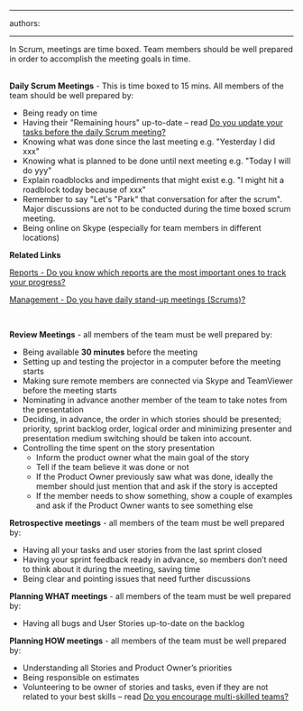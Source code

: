 

---
authors:

---




<span class='intro'> In Scrum, meetings are time boxed. Team members should be well prepared in order to&#160;accomplish the meeting goals in time.&#160;<br><br> </span>

<p><strong>Daily Scrum Meetings</strong> - This is time boxed to 15 mins. All members of the team&#160;should be well prepared by&#58;</p>
<ul><li>Being&#160;ready on&#160;time </li>
<li>Having their &quot;Remaining hours&quot; up-to-date – read <a href="/Management/RulesToBetterScrumUsingTFS/Pages/UpdateTasks.aspx" shape="rect">Do you update your tasks before the daily Scrum meeting?</a> </li>
<li>Knowing what was done since the last meeting e.g. &quot;Yesterday I did xxx&quot;</li>
<li>Knowing what is planned to be done until next meeting e.g.&#160;&quot;Today I will do&#160;yyy&quot;&#160;</li>
<li>Explain roadblocks and impediments that might exist e.g. &quot;I might hit a roadblock today because of xxx&quot;</li>
<li>Remember to say &quot;Let's &quot;Park&quot; that conversation for after the scrum&quot;. Major discussions are not to be conducted during the time boxed scrum meeting.</li>
<li>Being online on Skype (especially for team members in different locations)</li></ul>
<p><strong>Related Links</strong></p>
<p><a href="/Management/RulesToBetterScrumUsingTFS/Pages/TrackProgress.aspx">Reports - Do you know which reports are the most important ones to track your progress? </a></p>
<p><a href="/Management/RulesToSuccessfulProjects/Pages/DailyStandUpScrum.aspx">Management - Do you have daily stand-up meetings (Scrums)? </a></p>
<p>&#160;</p>
<p><strong>Review Meetings</strong> - all members of the team must be well prepared by&#58;</p>
<ul><li>Being available <strong>30 minutes</strong> before the meeting </li>
<li>Setting up and testing the projector in a computer before the meeting starts </li>
<li>Making sure remote members are connected via Skype and TeamViewer before the meeting starts </li>
<li>Nominating in advance another member of the team to take notes from the presentation </li>
<li>Deciding, in advance, the order in which stories should be presented; priority, sprint backlog order, logical order and minimizing presenter and presentation medium switching should be taken into account. </li>
<li>Controlling the time spent on the story presentation <ul><li>Inform the product owner what the main goal of the story </li>
<li>Tell if the team believe it was done or not </li>
<li>If the Product Owner previously saw what was done, ideally the member should just mention that and ask if the story is accepted </li>
<li>If the member needs to show something, show a couple of examples and ask if the Product Owner wants to see something else </li></ul></li></ul>
<p><strong>Retrospective meetings</strong> - all members of the team must be well prepared by&#58;</p>
<ul><li>Having all your tasks and user stories from the last sprint closed </li>
<li>Having your sprint feedback ready in advance, so members don’t need to think about it during the meeting, saving time </li>
<li>Being clear and pointing issues that need further discussions </li></ul>
<p><strong>Planning WHAT meetings</strong> - all members of the team must be well prepared by&#58;</p>
<ul><li>Having all bugs and&#160;User Stories&#160;up-to-date on the backlog </li></ul>
<p><strong>Planning HOW meetings</strong> - all members of the team must be well prepared by&#58;</p>
<ul><li>Understanding all Stories and Product Owner’s priorities </li>
<li>Being responsible on estimates </li>
<li>Volunteering to be owner of stories and tasks, even if they are not related to your best skills – read <a href="/Management/RulesToBetterScrumUsingTFS/Pages/BeingMultiSkilled.aspx" shape="rect">Do you encourage multi-skilled teams?</a> &#160; </li></ul>



